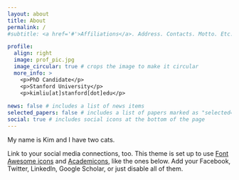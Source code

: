 ```yaml
---
layout: about
title: About
permalink: /
#subtitle: <a href='#'>Affiliations</a>. Address. Contacts. Motto. Etc.

profile:
  align: right
  image: prof_pic.jpg
  image_circular: true # crops the image to make it circular
  more_info: >
    <p>PhD Candidate</p>
    <p>Stanford University</p>
    <p>kimliu[at]stanford[dot]edu</p>
    
news: false # includes a list of news items
selected_papers: false # includes a list of papers marked as "selected={true}"
social: true # includes social icons at the bottom of the page
---
```


My name is Kim and I have two cats.

Link to your social media connections, too. This theme is set up to use [Font Awesome icons](https://fontawesome.com/) and [Academicons](https://jpswalsh.github.io/academicons/), like the ones below. Add your Facebook, Twitter, LinkedIn, Google Scholar, or just disable all of them.
